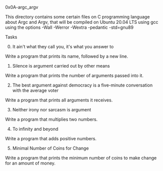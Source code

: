 0x0A-argc_argv

This directory contains some certain files on C programming language about Argc and Argv, that will be compiled on Ubuntu 20.04 LTS using gcc using the options -Wall -Werror -Wextra -pedantic -std=gnu89



Tasks

0. It ain't what they call you, it's what you answer to

Write a program that prints its name, followed by a new line.

1. Silence is argument carried out by other means

Write a program that prints the number of arguments passed into it.

2. The best argument against democracy is a five-minute conversation with the average voter

Write a program that prints all arguments it receives.

3. Neither irony nor sarcasm is argument

Write a program that multiplies two numbers.

4. To infinity and beyond

Write a program that adds positive numbers.

5. Minimal Number of Coins for Change

Write a program that prints the minimum number of coins to make change for an amount of money.
